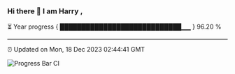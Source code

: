 ### Hi there 👋 I am Harry , 

⏳ Year progress { ████████████████████████████▁▁ } 96.20 %

---

⏰ Updated on Mon, 18 Dec 2023 02:44:41 GMT

![Progress Bar CI](https://github.com/duykhang68/duykhang68/workflows/Progress%20Bar%20CI/badge.svg)
